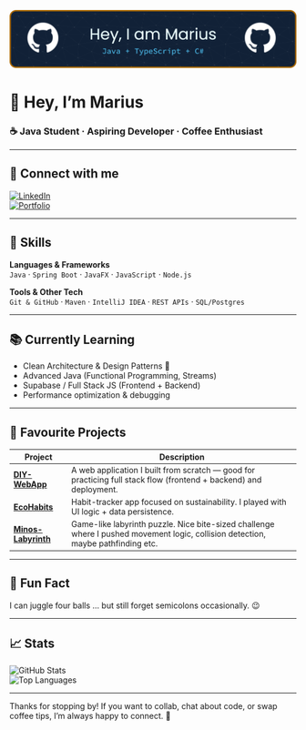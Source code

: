 ![banner](./assets/banner.png)
# 👋 Hey, I’m Marius

### ☕ Java Student · Aspiring Developer · Coffee Enthusiast

---

## 🔗 Connect with me  
[![LinkedIn](https://img.shields.io/badge/LinkedIn-0A66C2?style=for-the-badge&logo=linkedin&logoColor=white)](https://www.linkedin.com/in/mjkieldsen/)  
[![Portfolio](https://img.shields.io/badge/Portfolio-000000?style=for-the-badge&logo=About.me&logoColor=white)](https://Mjkieldsen.com)

---

## 🚀 Skills  
**Languages & Frameworks**  
`Java` · `Spring Boot` · `JavaFX` · `JavaScript` · `Node.js`  

**Tools & Other Tech**  
`Git & GitHub` · `Maven` · `IntelliJ IDEA` · `REST APIs` · `SQL/Postgres`

---

## 📚 Currently Learning  
- Clean Architecture & Design Patterns 🧩  
- Advanced Java (Functional Programming, Streams)  
- Supabase / Full Stack JS (Frontend + Backend)  
- Performance optimization & debugging

---

## 🌟 Favourite Projects  

| Project | Description |
|--------|-------------|
| [**DIY-WebApp**](https://github.com/Prindeon/diy-webapp) | A web application I built from scratch — good for practicing full stack flow (frontend + backend) and deployment. |
| [**EcoHabits**](https://github.com/Prindeon/EcoHabits) | Habit-tracker app focused on sustainability. I played with UI logic + data persistence. |
| [**Minos-Labyrinth**](https://github.com/Prindeon/Minos-Labyrinth) | Game-like labyrinth puzzle. Nice bite-sized challenge where I pushed movement logic, collision detection, maybe pathfinding etc. |

---

## 🤹 Fun Fact  
I can juggle four balls … but still forget semicolons occasionally. 😉

---

## 📈 Stats  
![GitHub Stats](https://github-readme-stats.vercel.app/api?username=Prindeon&show_icons=true&theme=tokyonight)  
![Top Languages](https://github-readme-stats.vercel.app/api/top-langs/?username=Prindeon&layout=compact&theme=tokyonight)

---

Thanks for stopping by! If you want to collab, chat about code, or swap coffee tips, I’m always happy to connect. 🚀
